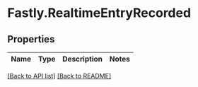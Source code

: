 # Fastly.RealtimeEntryRecorded

## Properties

Name | Type | Description | Notes
------------ | ------------- | ------------- | -------------


[[Back to API list]](../../README.md#endpoints) [[Back to README]](../../README.md)
